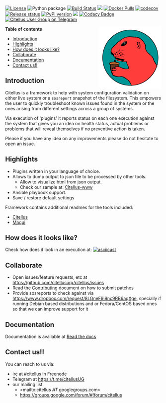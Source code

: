 [![License](https://img.shields.io/github/license/citellusorg/citellus.svg)](LICENSE)
![Python package](https://github.com/citellusorg/citellus/workflows/Python%20package/badge.svg)
[![Build Status](https://travis-ci.org/citellusorg/citellus.svg?branch=master)](https://travis-ci.org/citellusorg/citellus)
[![](https://readthedocs.org/projects/citellus/badge/?version=latest)](https://readthedocs.org/projects/citellus/builds/ "Read The docs build")
[![Docker Pulls](https://img.shields.io/docker/pulls/citellus/citellus.svg)](https://img.shields.io/docker/pulls/citellus/citellus.svg)
[![codecov](https://codecov.io/gh/citellusorg/citellus/branch/master/graph/badge.svg)](https://codecov.io/gh/citellusorg/citellus)
[![Release status](https://img.shields.io/github/release/citellusorg/citellus.svg)](https://github.com/citellusorg/citellus/releases)
[![PyPI version](https://badge.fury.io/py/citellus.svg)](https://badge.fury.io/py/citellus)
[![](https://images.microbadger.com/badges/image/citellus/citellus.svg)](https://microbadger.com/images/citellus/citellus "Get your own image badge on microbadger.com")
[![Codacy Badge](https://api.codacy.com/project/badge/Grade/50c01175b64a4417b270d4dc29a0c0c6)](https://www.codacy.com/app/citellus/citellus?utm_source=github.com&utm_medium=referral&utm_content=citellusorg/citellus&utm_campaign=Badge_Grade)
<a href="https://t.me/citellusUG"><img src="https://img.shields.io/badge/Citellus%20User%20Group-190cde.svg?logo=telegram" alt="Citellus User Group on Telegram"/></a>

<img src="doc/citellus.png" width="202" height="202" border=0 align="right">

**Table of contents**

<!-- TOC depthFrom:1 insertAnchor:false orderedList:false -->

- [Introduction](#introduction)
- [Highlights](#highlights)
- [How does it looks like?](#how-does-it-looks-like)
- [Collaborate](#collaborate)
- [Documentation](#documentation)
- [Contact us!!](#contact-us)

<!-- /TOC -->

## Introduction

Citellus is a framework to help with system configuration validation on either live system or a `sosreport` snapshot of the filesystem. This empowers the user to quickly troubleshoot known issues found in the system or the ones arising from different settings across a group of systems.

Via execution of 'plugins' it reports status on each one execution against the system that gives you an idea on health status, actual problems or problems that will reveal themselves if no preventive action is taken.

Please if you have any idea on any improvements please do not hesitate to open an issue.

## Highlights

- Plugins written in your language of choice.
- Allows to dump output to json file to be processed by other tools.
  - Allow to visualize html from json output.
  - Check our sample at: [Citellus-www](http://htmlpreview.github.io/?https://github.com/citellusorg/citellus/blob/master/doc/sampleweb/citellus.html)
- Ansible playbook support.
- Save / restore default settings

Framework contains additional readmes for the tools included:

- [Citellus](citellus.md)
- [Magui](magui.md)

## How does it looks like?

Check how does it look in an execution at:
[![asciicast](https://asciinema.org/a/169814.png)](https://asciinema.org/a/169814)

## Collaborate

- Open issues/feature requests, etc at <https://github.com/citellusorg/citellus/issues>
- Read the [Contributing](https://docs.citellus.org/en/latest/development/CONTRIBUTING/) document on how to submit patches
- Provide sosreports to check against via <https://www.dropbox.com/request/8LGneF9i9nc9RB6aqXge>, specially if running Debian based distributions and or Fedora/CentOS based ones so that we can improve support for it

## Documentation

Documentation is available at [Read the docs](https://docs.citellus.org)

## Contact us!!

You can reach to us via:

- irc at #citellus in Freenode
- Telegram at <https://t.me/citellusUG>
- our mailing list:
  - <mailto:citellus _AT_ googlegroups.com>
  - <https://groups.google.com/forum/#!forum/citellus>
